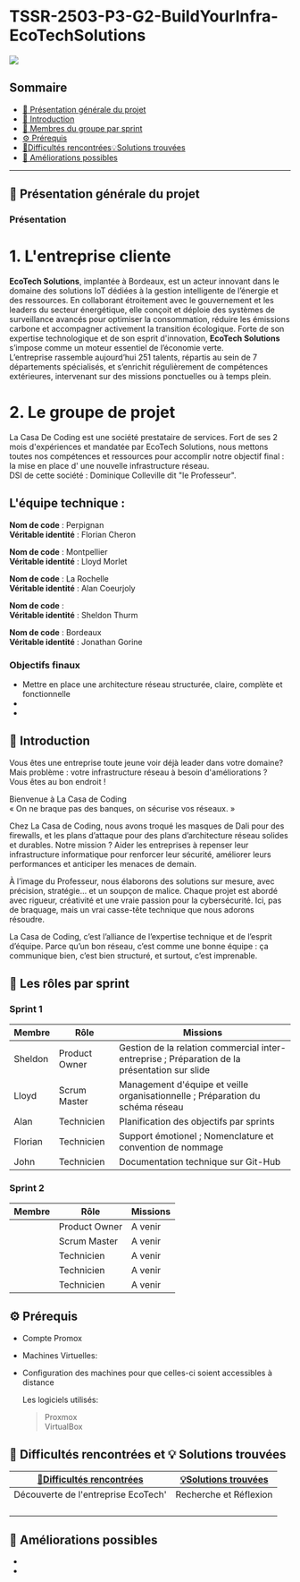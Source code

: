 # TSSR-2503-P3-G2-BuildYourInfra-EcoTechSolutions

![](Ressources/EcoTechLogo.png)

  ## Sommaire 

- [🎯 Présentation générale du projet](#presentation-du-projet)  
- [📜 Introduction](#introduction)  
- [👥 Membres du groupe par sprint](#membres-du-groupe-par-sprint)  
- [⚙️ Prérequis](#Prérequis)  
- [🧗Difficultés rencontrées💡Solutions trouvées](#Difficultés-rencontrées-et-solutions-trouvées)  
- [🚀 Améliorations possibles](#ameliorations-possibles)  

---  

## 🎯 Présentation générale du projet  
<span id="presentation-du-projet"></span>  

### Présentation   

# 1. L'entreprise cliente  

**EcoTech Solutions**, implantée à Bordeaux, est un acteur innovant dans le domaine des solutions IoT dédiées à la gestion intelligente de l’énergie et des ressources. En collaborant étroitement avec le gouvernement et les leaders du secteur énergétique, elle conçoit et déploie des systèmes de surveillance avancés pour optimiser la consommation, réduire les émissions carbone et accompagner activement la transition écologique. Forte de son expertise technologique et de son esprit d'innovation, **EcoTech Solutions** s’impose comme un moteur essentiel de l’économie verte.  
L’entreprise rassemble aujourd’hui 251 talents, répartis au sein de 7 départements spécialisés, et s’enrichit régulièrement de compétences extérieures, intervenant sur des missions ponctuelles ou à temps plein.  

# 2. Le groupe de projet  

La Casa De Coding est une société prestataire de services. Fort de ses 2 mois d'expériences et mandatée par EcoTech Solutions, nous mettons toutes nos compétences et ressources pour accomplir notre objectif final : la mise en place d' une nouvelle infrastructure réseau.  
DSI de cette société : Dominique Colleville dit "le Professeur".  

## L'équipe technique :  
  
**Nom de code** : Perpignan  
**Véritable identité** : Florian Cheron    
  
**Nom de code** : Montpellier  
**Véritable identité** : Lloyd Morlet     
  
**Nom de code** : La Rochelle     
**Véritable identité** : Alan Coeurjoly    
    
**Nom de code** :     
**Véritable identité** : Sheldon Thurm    

**Nom de code** : Bordeaux    
**Véritable identité** : Jonathan Gorine  


   
  

### Objectifs finaux  

- Mettre en place une architecture réseau structurée, claire, complète et fonctionnelle   
- 
- 


## 📜 Introduction  
<span id="introduction"></span>  

Vous êtes une entreprise toute jeune voir déjà leader dans votre domaine? Mais problème : votre infrastructure réseau à besoin d'améliorations ?  
Vous êtes au bon endroit !  
  
Bienvenue à La Casa de Coding  
« On ne braque pas des banques, on sécurise vos réseaux. »  
  
Chez La Casa de Coding, nous avons troqué les masques de Dali pour des firewalls, et les plans d’attaque pour des plans d’architecture réseau solides et durables. Notre mission ? Aider les entreprises à repenser leur infrastructure informatique pour renforcer leur sécurité, améliorer leurs performances et anticiper les menaces de demain.
  
À l’image du Professeur, nous élaborons des solutions sur mesure, avec précision, stratégie… et un soupçon de malice. Chaque projet est abordé avec rigueur, créativité et une vraie passion pour la cybersécurité. Ici, pas de braquage, mais un vrai casse-tête technique que nous adorons résoudre.
  
La Casa de Coding, c’est l’alliance de l’expertise technique et de l’esprit d’équipe. Parce qu’un bon réseau, c’est comme une bonne équipe : ça communique bien, c’est bien structuré, et surtout, c’est imprenable.  

## 👥 Les rôles par sprint  
<span id="membres-du-groupe-par-sprint"></span>  



### Sprint 1

| Membre         | Rôle          | Missions                                                                   |
| -------------- | ------------- | -------------------------------------------------------------------------- |
|   Sheldon      | Product Owner |  Gestion de la relation commercial inter-entreprise ; Préparation de la présentation sur slide   |
|   Lloyd        | Scrum Master  |  Management d'équipe et veille organisationnelle ; Préparation du schéma réseau  |
|   Alan         | Technicien    |  Planification des objectifs par sprints  |
|   Florian      | Technicien    |  Support émotionel ; Nomenclature et convention de nommage |
|   John         | Technicien    |  Documentation technique sur Git-Hub |

### Sprint 2

| Membre         | Rôle          | Missions                                                                   |
| -------------- | ------------- | -------------------------------------------------------------------------- |
|                | Product Owner |  A venir |
|                | Scrum Master  |  A venir |
|                | Technicien    |  A venir |
|                | Technicien    | A venir  |
|                | Technicien    |  A venir |

  
## ⚙️ Prérequis
<span id="Prérequis"></span>

- Compte Promox  
- Machines Virtuelles:  
  >   
  >   
  >   
  >   

- Configuration des machines pour que celles-ci soient accessibles à distance

  Les logiciels utilisés:
  > Proxmox  
  > VirtualBox
  >
  >   

## 🧗 Difficultés rencontrées et 💡 Solutions trouvées
<span id="Difficultés-rencontrées-et-solutions-trouvées"></span>


|  [🧗Difficultés rencontrées](#difficultes-rencontrees)|[💡Solutions trouvées](#solutions-trouvees)|  
| --------------------------------------- | --------------------------------------- |
|   Découverte de l'entreprise EcoTech'   |         Recherche et Réflexion          |
|                                         |                                         |
|                                         |                                         |
|                                         |                                         |
|                                         |                                         |

  
## 🚀 Améliorations possibles
<span id="ameliorations-possibles"></span>

-   
-   

